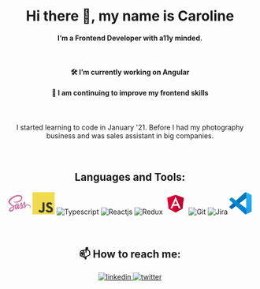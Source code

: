 <div align="center">

<div>
  <h1>Hi there 👋, my name is Caroline</h1>
  <p><b>I’m a Frontend Developer with a11y minded.</b></p>
</div>
  
</br>


  <div align="center" >
    <h4>🛠 I’m currently working on Angular</h4>
    <h4>🌱 I am continuing to improve my frontend skills </h4>
  </div>

  
<br/>
<br/>
  
<div>I started learning to code in January '21. Before I had my photography business and was sales assistant in big companies.</div>
  
<br/>
<br/>

<div>  
  <h2>Languages and Tools:</h2>

  <img alt="Sass" title="Saas" width="45px" src="https://raw.githubusercontent.com/github/explore/80688e429a7d4ef2fca1e82350fe8e3517d3494d/topics/sass/sass.png" />
  <img alt="JavaScript" title="JavaScript" width="45px" src="https://raw.githubusercontent.com/github/explore/80688e429a7d4ef2fca1e82350fe8e3517d3494d/topics/javascript/javascript.png" />
  <img alt="Typescript" title="Typescript" width="45px" src="https://img.icons8.com/color/48/000000/typescript.png" />
  <img alt="Reactjs" title="Reactjs" width="45px" src="https://img.icons8.com/office/72/react.png" />
  <img alt="Redux" title="Redux" width="45px" src="https://img.icons8.com/color/48/000000/redux.png" />
  <img alt="Angular" title="Angular" width="45px" src="https://raw.githubusercontent.com/github/explore/80688e429a7d4ef2fca1e82350fe8e3517d3494d/topics/angular/angular.png" />
  <img alt="Git" title="Git" width="45px" src="https://img.icons8.com/color/48/000000/git.png" />
  <img alt="Jira" title="Jira" width="45px" src="https://img.icons8.com/color/48/000000/jira.png" />
  <img alt="Visual Studio Code" title="VS Code" width="45px" src="https://raw.githubusercontent.com/github/explore/80688e429a7d4ef2fca1e82350fe8e3517d3494d/topics/visual-studio-code/visual-studio-code.png" />
</div>
  
<br/>
<br/>

<div>
  <h2>📫 How to reach me:</h2>
  <a href="https://www.linkedin.com/in/carolinesenes">
    <img alt="linkedin" title="LinkedIn" width="65px" src="https://user-images.githubusercontent.com/64198045/143304055-362fe9e0-c016-4e1f-8cd3-1488ccafaa48.gif"/>
  </a>
  <a href="https://twitter.com/senes_caroline">
   <img alt="twitter" title="Twitter" width="65px" src="https://user-images.githubusercontent.com/64198045/143304072-86665c35-b343-46fe-984c-93aec4b8e323.gif" />
  </a>
</div>

</div>

